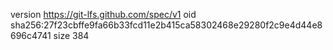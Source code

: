 version https://git-lfs.github.com/spec/v1
oid sha256:27f23cbffe9fa66b33fcd11e2b415ca58302468e29280f2c9e4d44e8696c4741
size 384
